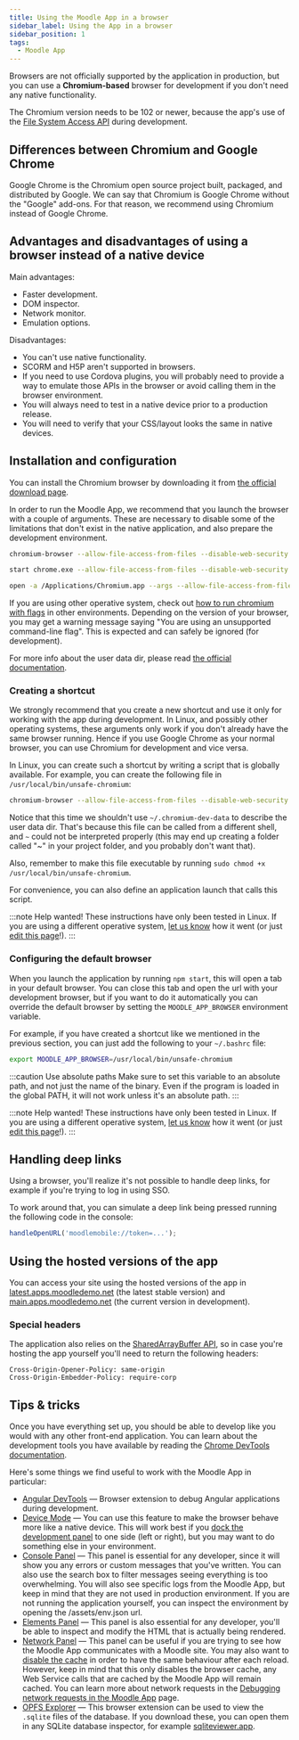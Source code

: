 ```yaml
---
title: Using the Moodle App in a browser
sidebar_label: Using the App in a browser
sidebar_position: 1
tags:
  - Moodle App
---
```


Browsers are not officially supported by the application in production, but you can use a **Chromium-based** browser for development if you don't need any native functionality.

The Chromium version needs to be 102 or newer, because the app's use of the [File System Access API](https://developer.mozilla.org/en-US/docs/Web/API/FileSystemFileHandle/createSyncAccessHandle) during development.

## Differences between Chromium and Google Chrome

Google Chrome is the Chromium open source project built, packaged, and distributed by Google. We can say that Chromium is Google Chrome without the "Google" add-ons. For that reason, we recommend using Chromium instead of Google Chrome.

## Advantages and disadvantages of using a browser instead of a native device

Main advantages:

- Faster development.
- DOM inspector.
- Network monitor.
- Emulation options.

Disadvantages:

- You can't use native functionality.
- SCORM and H5P aren't supported in browsers.
- If you need to use Cordova plugins, you will probably need to provide a way to emulate those APIs in the browser or avoid calling them in the browser environment.
- You will always need to test in a native device prior to a production release.
- You will need to verify that your CSS/layout looks the same in native devices.

## Installation and configuration

You can install the Chromium browser by downloading it from [the official download page](https://www.chromium.org/getting-involved/download-chromium).

In order to run the Moodle App, we recommend that you launch the browser with a couple of arguments. These are necessary to disable some of the limitations that don't exist in the native application, and also prepare the development environment.

```bash title="Linux"
chromium-browser --allow-file-access-from-files --disable-web-security --disable-site-isolation-trials --allow-running-insecure-content --no-referrers --unlimited-storage --auto-open-devtools-for-tabs --ignore-certificate-errors --disable-infobars --user-data-dir=~/.chromium-dev-data
```

```bash title="Windows"
start chrome.exe --allow-file-access-from-files --disable-web-security --disable-site-isolation-trials --allow-running-insecure-content --no-referrers --unlimited-storage --auto-open-devtools-for-tabs --ignore-certificate-errors --disable-infobars --user-data-dir=~/.chromium-dev-data
```

```bash title="MacOS"
open -a /Applications/Chromium.app --args --allow-file-access-from-files --disable-web-security --disable-site-isolation-trials --allow-running-insecure-content --no-referrers --unlimited-storage --auto-open-devtools-for-tabs --ignore-certificate-errors --disable-infobars --user-data-dir=~/.chromium-dev-data
```

If you are using other operative system, check out [how to run chromium with flags](https://www.chromium.org/developers/how-tos/run-chromium-with-flags) in other environments.
Depending on the version of your browser, you may get a warning message saying "You are using an unsupported command-line flag". This is expected and can safely be ignored (for development).

For more info about the user data dir, please read [the official documentation](https://chromium.googlesource.com/chromium/src/+/main/docs/user_data_dir.md).

### Creating a shortcut

We strongly recommend that you create a new shortcut and use it only for working with the app during development. In Linux, and possibly other operating systems, these arguments only work if you don't already have the same browser running. Hence if you use Google Chrome as your normal browser, you can use Chromium for development and vice versa.

In Linux, you can create such a shortcut by writing a script that is globally available. For example, you can create the following file in `/usr/local/bin/unsafe-chromium`:

```bash
chromium-browser --allow-file-access-from-files --disable-web-security --disable-site-isolation-trials --allow-running-insecure-content --no-referrers --unlimited-storage --auto-open-devtools-for-tabs  --ignore-certificate-errors --disable-infobars --user-data-dir=/home/{username}/.chromium-dev-data $@
```

Notice that this time we shouldn't use `~/.chromium-dev-data` to describe the user data dir. That's because this file can be called from a different shell, and `~` could not be interpreted properly (this may end up creating a folder called "~" in your project folder, and you probably don't want that).

Also, remember to make this file executable by running `sudo chmod +x /usr/local/bin/unsafe-chromium`.

For convenience, you can also define an application launch that calls this script.

:::note Help wanted!
These instructions have only been tested in Linux. If you are using a different operative system, [let us know](https://github.com/moodle/devdocs/issues/76) how it went (or just [edit this page](https://github.com/moodle/devdocs/edit/main/general/app/development/setup/app-in-browser.md)!).
:::

### Configuring the default browser

When you launch the application by running `npm start`, this will open a tab in your default browser. You can close this tab and open the url with your development browser, but if you want to do it automatically you can override the default browser by setting the `MOODLE_APP_BROWSER` environment variable.

For example, if you have created a shortcut like we mentioned in the previous section, you can just add the following to your `~/.bashrc` file:

```bash
export MOODLE_APP_BROWSER=/usr/local/bin/unsafe-chromium
```

:::caution Use absolute paths
Make sure to set this variable to an absolute path, and not just the name of the binary. Even if the program is loaded in the global PATH, it will not work unless it's an absolute path.
:::

:::note Help wanted!
These instructions have only been tested in Linux. If you are using a different operative system, [let us know](https://github.com/moodle/devdocs/issues/76) how it went (or just [edit this page](https://github.com/moodle/devdocs/edit/main/general/app/development/setup/app-in-browser.md)!).
:::

## Handling deep links

Using a browser, you'll realize it's not possible to handle deep links, for example if you're trying to log in using SSO.

To work around that, you can simulate a deep link being pressed running the following code in the console:

```js
handleOpenURL('moodlemobile://token=...');
```

## Using the hosted versions of the app

You can access your site using the hosted versions of the app in [latest.apps.moodledemo.net](https://latest.apps.moodledemo.net) (the latest stable version) and [main.apps.moodledemo.net](https://main.apps.moodledemo.net) (the current version in development).

### Special headers

The application also relies on the [SharedArrayBuffer API](https://developer.mozilla.org/en-US/docs/Web/JavaScript/Reference/Global_Objects/SharedArrayBuffer), so in case you're hosting the app yourself you'll need to return the following headers:

```
Cross-Origin-Opener-Policy: same-origin
Cross-Origin-Embedder-Policy: require-corp
```

## Tips & tricks

Once you have everything set up, you should be able to develop like you would with any other front-end application. You can learn about the development tools you have available by reading the [Chrome DevTools documentation](https://developer.chrome.com/devtools/index).

Here's some things we find useful to work with the Moodle App in particular:

- [Angular DevTools](https://chrome.google.com/webstore/detail/angular-devtools/ienfalfjdbdpebioblfackkekamfmbnh) — Browser extension to debug Angular applications during development.
- [Device Mode](https://developer.chrome.com/docs/devtools/device-mode/) — You can use this feature to make the browser behave more like a native device. This will work best if you [dock the development panel](https://developer.chrome.com/docs/devtools/customize/placement/) to one side (left or right), but you may want to do something else in your environment.
- [Console Panel](https://developer.chrome.com/docs/devtools/console/) — This panel is essential for any developer, since it will show you any errors or custom messages that you've written. You can also use the search box to filter messages seeing everything is too overwhelming. You will also see specific logs from the Moodle App, but keep in mind that they are not used in production environment. If you are not running the application yourself, you can inspect the environment by opening the /assets/env.json url.
- [Elements Panel](https://developer.chrome.com/docs/devtools/dom/) — This panel is also essential for any developer, you'll be able to inspect and modify the HTML that is actually being rendered.
- [Network Panel](https://developer.chrome.com/docs/devtools/network/) — This panel can be useful if you are trying to see how the Moodle App communicates with a Moodle site. You may also want to [disable the cache](https://developer.chrome.com/docs/devtools/network/reference/#disable-cache) in order to have the same behaviour after each reload. However, keep in mind that this only disables the browser cache, any Web Service calls that are cached by the Moodle App will remain cached. You can learn more about network requests in the [Debugging network requests in the Moodle App](../network-debug.md) page.
- [OPFS Explorer](https://chromewebstore.google.com/detail/opfs-explorer/acndjpgkpaclldomagafnognkcgjignd) — This browser extension can be used to view the `.sqlite` files of the database. If you download these, you can open them in any SQLite database inspector, for example [sqliteviewer.app](https://sqliteviewer.app/).
